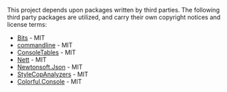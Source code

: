 This project depends upon packages written by third parties. The following third party packages are utilized, and carry their own copyright notices and license terms:

* [Bits](https://github.com/madelson/Bits) - MIT
* [commandline](https://github.com/commandlineparser/commandline) - MIT
* [ConsoleTables](https://github.com/khalidabuhakmeh/ConsoleTables) - MIT
* [Nett](https://github.com/paiden/Nett) - MIT
* [Newtonsoft.Json](https://github.com/JamesNK/Newtonsoft.Json) - MIT
* [StyleCopAnalyzers](https://github.com/DotNetAnalyzers/StyleCopAnalyzers) - MIT
* [Colorful.Console](https://github.com/tomakita/Colorful.Console) - MIT